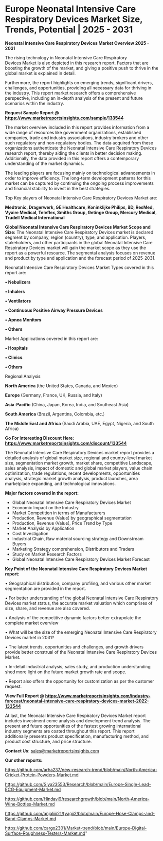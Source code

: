 # Europe Neonatal Intensive Care Respiratory Devices Market Size, Trends, Potential | 2025 - 2031

<Strong> Neonatal Intensive Care Respiratory Devices Market Overview 2025 - 2031</strong>

The rising technology in Neonatal Intensive Care Respiratory Devices Market is also depicted in this research report. Factors that are boosting the growth of the market, and giving a positive push to thrive in the global market is explained in detail.

Furthermore, the report highlights on emerging trends, significant drivers, challenges, and opportunities, providing all necessary data for thriving in the industry. This report market research offers a comprehensive perspective, including an in-depth analysis of the present and future scenarios within the industry.

<strong>Request Sample Report @ <a href=https://www.marketreportsinsights.com/sample/133544>https://www.marketreportsinsights.com/sample/133544</a></strong>

The market overview included in this report provides information from a wide range of resources like government organizations, established companies, trade and industry associations, industry brokers and other such regulatory and non-regulatory bodies. The data acquired from these organizations authenticate the Neonatal Intensive Care Respiratory Devices research report, thereby aiding the clients in better decision making. Additionally, the data provided in this report offers a contemporary understanding of the market dynamics.

The leading players are focusing mainly on technological advancements in order to improve efficiency. The long-term development patterns for this market can be captured by continuing the ongoing process improvements and financial stability to invest in the best strategies.

Top Key players of Neonatal Intensive Care Respiratory Devices Market are:

<strong>Medtronic, Dragerwerk, GE Healthcare, Koninklijke Philips, BD, ResMed, Vyaire Medical, Teleflex, Smiths Group, Getinge Group, Mercury Medical, Trudell Medical International</strong>

<strong><b>Global Neonatal Intensive Care Respiratory Devices Market Scope and Size:</b></strong>
The Neonatal Intensive Care Respiratory Devices market is declared segment by company, region (country), type, and application. Players, stakeholders, and other participants in the global Neonatal Intensive Care Respiratory Devices market will gain the market scope as they use the report as a powerful resource. The segmental analysis focuses on revenue and product by type and application and the forecast period of 2025-2031.

Neonatal Intensive Care Respiratory Devices Market Types covered in this report are:

<strong>• Nebulizers

• Inhalers

• Ventilators

• Continuous Positive Airway Pressure Devices

• Apnea Monitors

• Others</strong>

Market Applications covered in this report are:

<strong>• Hospitals

• Clinics

• Others</strong> 

Regional Analysis

<strong>North America</strong> (the United States, Canada, and Mexico)

<strong>Europe</strong> (Germany, France, UK, Russia, and Italy)

<strong>Asia-Pacific</strong> (China, Japan, Korea, India, and Southeast Asia)

<strong>South America</strong> (Brazil, Argentina, Colombia, etc.)

<strong>The Middle East and Africa</strong> (Saudi Arabia, UAE, Egypt, Nigeria, and South Africa)

<strong>Go For Interesting Discount Here: <a href=https://www.marketreportsinsights.com/discount/133544>https://www.marketreportsinsights.com/discount/133544</a></strong>

The Neonatal Intensive Care Respiratory Devices market report provides a detailed analysis of global market size, regional and country-level market size, segmentation market growth, market share, competitive Landscape, sales analysis, impact of domestic and global market players, value chain optimization, trade regulations, recent developments, opportunities analysis, strategic market growth analysis, product launches, area marketplace expanding, and technological innovations.

<strong><b>Major factors covered in the report:</b></strong>
<ul>
  <li>Global Neonatal Intensive Care Respiratory Devices Market </li>
  <li>Economic Impact on the Industry</li>
  <li>Market Competition in terms of Manufacturers</li>
  <li>Production, Revenue (Value) by geographical segmentation</li>
  <li>Production, Revenue (Value), Price Trend by Type</li>
  <li>Market Analysis by Application</li>
  <li>Cost Investigation</li>
  <li>Industrial Chain, Raw material sourcing strategy and Downstream Buyers</li>
  <li>Marketing Strategy comprehension, Distributors and Traders</li>
  <li>Study on Market Research Factors</li>
  <li>Global Neonatal Intensive Care Respiratory Devices Market Forecast</li>
</ul>

<strong><b>Key Point of the Neonatal Intensive Care Respiratory Devices Market report:</b></strong>

• Geographical distribution, company profiling, and various other market segmentation are provided in the report.

• For better understanding of the global Neonatal Intensive Care Respiratory Devices market status, the accurate market valuation which comprises of size, share, and revenue are also covered.

• Analysis of the competitive dynamic factors better extrapolate the complete market overview

• What will be the size of the emerging Neonatal Intensive Care Respiratory Devices market in 2031?

• The latest trends, opportunities and challenges, and growth drivers provide better construal of the Neonatal Intensive Care Respiratory Devices Market.

• In-detail industrial analysis, sales study, and production understanding shed more light on the future market growth rate and scope.

• Report also offers the opportunity for customization as per the customer request.

<strong><b>View Full Report @ <a href=https://www.marketreportsinsights.com/industry-forecast/neonatal-intensive-care-respiratory-devices-market-2022-133544>https://www.marketreportsinsights.com/industry-forecast/neonatal-intensive-care-respiratory-devices-market-2022-133544</a></b></strong>


At last, the Neonatal Intensive Care Respiratory Devices Market report includes investment come analysis and development trend analysis. The present and future opportunities of the fastest growing international industry segments are coated throughout this report. This report additionally presents product specification, manufacturing method, and product cost structure, and price structure.

<strong>Contact Us:</strong>
sales@marketreportsinsights.com

<strong>Our other reports:</strong>

<a href=https://github.com/arha237/new-research-trend/blob/main/North-America-Cricket-Protein-Powders-Market.md>https://github.com/arha237/new-research-trend/blob/main/North-America-Cricket-Protein-Powders-Market.md</a>

<a href=https://github.com/Siya23553/Research/blob/main/Europe-Single-Lead-ECG-Equipment-Market.md>https://github.com/Siya23553/Research/blob/main/Europe-Single-Lead-ECG-Equipment-Market.md</a>

<a href=https://github.com/Hindavi9/researchgrowth/blob/main/North-America-Wine-Bottles-Market.md>https://github.com/Hindavi9/researchgrowth/blob/main/North-America-Wine-Bottles-Market.md</a>

<a href=https://github.com/anjaliiii21/tyagii2/blob/main/Europe-Hose-Clamps-and-Band-Clamps-Market.md>https://github.com/anjaliiii21/tyagii2/blob/main/Europe-Hose-Clamps-and-Band-Clamps-Market.md</a>

<a href=https://github.com/cargo2301/Market-trend/blob/main/Europe-Digital-Surface-Roughness-Testers-Market.md>https://github.com/cargo2301/Market-trend/blob/main/Europe-Digital-Surface-Roughness-Testers-Market.md</a>"
